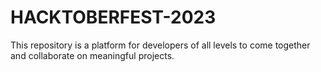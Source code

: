 # HACKTOBERFEST-2023
This repository is a platform for developers of all levels to come together and collaborate on meaningful projects.
